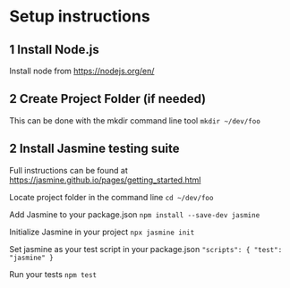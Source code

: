 # Setup instructions

## 1 Install Node.js
Install node from https://nodejs.org/en/

## 2 Create Project Folder (if needed)
This can be done with the mkdir command line tool
`mkdir ~/dev/foo`

## 2 Install Jasmine testing suite
Full instructions can be found at https://jasmine.github.io/pages/getting_started.html

Locate project folder in the command line
`cd ~/dev/foo`

Add Jasmine to your package.json
`npm install --save-dev jasmine`

Initialize Jasmine in your project
`npx jasmine init`

Set jasmine as your test script in your package.json
`"scripts": { "test": "jasmine" }`

Run your tests
`npm test`
